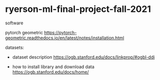 # ryerson-ml-final-project-fall-2021

software

pytorch geometric
https://pytorch-geometric.readthedocs.io/en/latest/notes/installation.html


datasets:
- dataset description
https://ogb.stanford.edu/docs/linkprop/#ogbl-ddi

- how to install library and download data
https://ogb.stanford.edu/docs/home/

